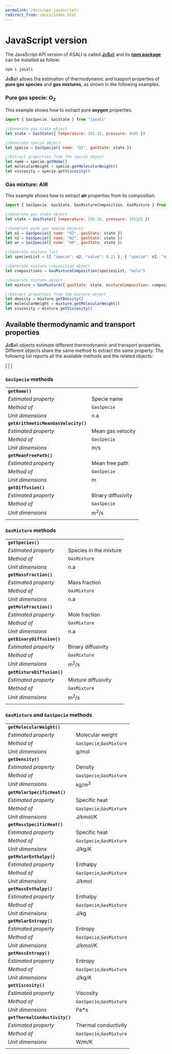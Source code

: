 ```yaml
---
permalink: /docs/api-javascript/
redirect_from: /docs/index.html
---
```


# **JavaScript version**
The JavaScript API version of ASALI is called [**J**a**S**ali](https://github.com/srebughini/JASALI) and its [**npm package**](https://www.npmjs.com/package/jasali) can be installed as follow:

```
npm i jasali
```

**J**a**S**ali allows the estimation of thermodynamic and trasport properties of **pure gas species** and **gas mixtures**, as shown in the following examples.

### Pure gas specie: O<sub>2</sub>
This example shows how to extract pure **oxygen** properties.

```javascript
import { GasSpecie, GasState } from "jasali"

//Generate gas state object
let state = GasState({ temperature: 393.15, pressure: 4e05 })

//Generate specie object
let specie = GasSpecie({ name: "O2", gasState: state })

//Extract properties from the specie object
let name = specie.getName()
let molecularWeight = specie.getMolecularWeight()
let viscosity = specie.getViscosity()
```
### Gas mixture: AIR
This example shows how to extract **air** properties from its composition.

```javascript
import { GasSpecie, GasState, GasMixtureComposition, GasMixture } from "jasali"

//Generate gas state object
let state = GasState({ temperature: 298.15, pressure: 101325 })

//Generate pure gas specie objects
let o2 = GasSpecie({ name: "O2", gasState: state })
let n2 = GasSpecie({ name: "N2", gasState: state })
let ar = GasSpecie({ name: "AR", gasState: state })

//Generate mixture list
let speciesList = [{ "specie": o2, "value": 0.21 }, { "specie": n2, "value": 0.78 }, { "specie": ar, "value": 0.01 }]

//Generate mixture composition object
let compositions = GasMixtureComposition(speciesList, "mole")

//Generate mixture object
let mixture = GasMixture({ gasState: state, mixtureComposition: compositions })

//Extract properties from the mixture object
let density = mixture.getDensity()
let molecularWeight = mixture.getMolecularWeight()
let viscosity = mixture.getViscosity()
```

## **Available thermodynamic and transport properties**
**J**a**S**ali objects estimate different thermodynamic and transport properties. Different objects share the same method to extract the same property. The following list reports all the available methods and the related objects:

| | |

### `GasSpecie` methods

| | |
|:-|:-|
| **`getName()`** | |
| *Estimated property*|Specie name|
| *Method of*         |`GasSpecie`|
| *Unit dimensions*   |n.a|
| **`getArithmeticMeanGasVelocity()`** | |
| *Estimated property*|Mean gas velocity|
| *Method of*         |`GasSpecie`|
| *Unit dimensions*   |m/s|
| **`getMeanFreePath()`** | |
| *Estimated property*|Mean free path|
| *Method of*         |`GasSpecie`|
| *Unit dimensions*   |m|
| **`getDiffusion()`** | |
| *Estimated property*|Binary diffusivity|
| *Method of*         |`GasSpecie`|
| *Unit dimensions*   |m<sup>2</sup>/s|
| | |

### `GasMixture` methods

| | |
|:-|:-|
| **`getSpecies()`** | |
| *Estimated property*|Species in the mixture|
| *Method of*         |`GasMixture`|
| *Unit dimensions*   |n.a|
| **`getMassFraction()`** | |
| *Estimated property*|Mass fraction|
| *Method of*         |`GasMixture`|
| *Unit dimensions*   |n.a|
| **`getMoleFraction()`** | |
| *Estimated property*|Mole fraction|
| *Method of*         |`GasMixture`|
| *Unit dimensions*   |n.a|
| **`getBinaryDiffusion()`** | |
| *Estimated property*|Binary diffusivity|
| *Method of*         |`GasMixture`|
| *Unit dimensions*   |m<sup>2</sup>/s|
| **`getMixtureDiffusion()`** | |
| *Estimated property*|Mixture diffusivity|
| *Method of*         |`GasMixture`|
| *Unit dimensions*   |m<sup>2</sup>/s|
| | |

### `GasMixture` and `GasSpecie` methods

| | |
|:-|:-|
| **`getMolecularWeight()`** | |
| *Estimated property*|Molecular weight|
| *Method of*         |`GasSpecie`,`GasMixture`|
| *Unit dimensions*   |g/mol|
| **`getDensity()`** | |
| *Estimated property*|Density|
| *Method of*         |`GasSpecie`,`GasMixture`|
| *Unit dimensions*   |kg/m<sup>3</sup>|
| **`getMolarSpecificHeat()`** | |
| *Estimated property*|Specific heat|
| *Method of*         |`GasSpecie`,`GasMixture`|
| *Unit dimensions*   |J/kmol/K|
| **`getMassSpecificHeat()`** | |
| *Estimated property*|Specific heat|
| *Method of*         |`GasSpecie`,`GasMixture`|
| *Unit dimensions*   |J/kg/K|
| **`getMolarEnthalpy()`** | |
| *Estimated property*|Enthalpy|
| *Method of*         |`GasSpecie`,`GasMixture`|
| *Unit dimensions*   |J/kmol|
| **`getMassEnthalpy()`** | |
| *Estimated property*|Enthalpy|
| *Method of*         |`GasSpecie`,`GasMixture`|
| *Unit dimensions*   |J/kg|
| **`getMolarEntropy()`** | |
| *Estimated property*|Entropy|
| *Method of*         |`GasSpecie`,`GasMixture`|
| *Unit dimensions*   |J/kmol/K|
| **`getMassEntropy()`** | |
| *Estimated property*|Entropy|
| *Method of*         |`GasSpecie`,`GasMixture`|
| *Unit dimensions*   |J/kg/K|
| **`getViscosity()`** | |
| *Estimated property*|Viscosity|
| *Method of*         |`GasSpecie`,`GasMixture`|
| *Unit dimensions*   |Pa*s|
| **`getThermalConductivity()`** | |
| *Estimated property*|Thermal conductivity|
| *Method of*         |`GasSpecie`,`GasMixture`|
| *Unit dimensions*   |W/m/K|
| | |